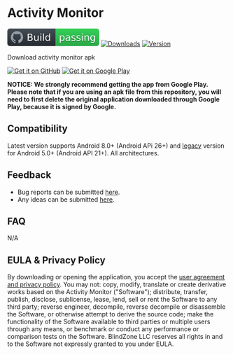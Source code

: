 # Activity Monitor
[![Build status](https://github.com/BlindZoneLLC/BlindZoneLLC/blob/main/badge.svg)](https:/github.com/BlindZoneLLC/activity-monitor-apk/actions) [![Downloads](https://img.shields.io/github/downloads/BlindZoneLLC/activity-monitor-apk/total.svg?color=blue?style=flat)](https://BlindZoneLLC/activity-monitor-apk/releases/latest) [![Version](https://img.shields.io/github/v/release/BlindZoneLLC/activity-monitor-apk??color=bluelabel=version)](https://BlindZoneLLC/activity-monitor-apk/releases)

Download activity monitor apk

[<img src="https://raw.githubusercontent.com/andOTP/andOTP/master/assets/badges/get-it-on-github.png" alt="Get it on GitHub" height="80">](https://github.com/BlindZoneLLC/activity-monitor-apk/releases)
[<img src="https://play.google.com/intl/en_us/badges/images/generic/en_badge_web_generic.png" alt="Get it on Google Play" height="80">](https://play.google.com/store/apps/details?id=com.ddm.deviceinfo)

**NOTICE: We strongly recommend getting the app from Google Play. Please note that if you are using an apk file from this repository, you will need to first delete the original application downloaded through Google Play, because it is signed by Google.** 

## Compatibility
Latest version supports Android 8.0+ (Android APi 26+) and [legacy](https://github.com/BlindZoneLLC/activity-monitor-apk/releases/tag/1.50) version for Android 5.0+ (Android API 21+). All architectures.

## Feedback 
* Bug reports can be submitted [here](https://github.com/BlindZoneLLC/activity-monitor-apk/issues).
* Any ideas can be submitted [here](https://github.com//BlindZoneLLC/activity-monitor-apk/discussions).

## FAQ
N/A

## EULA & Privacy Policy
By downloading or opening the application, you accept the [user agreement and privacy policy](https://blindzone.org/eula). 
You may not: copy, modify, translate or create derivative works based on the  Activity Monitor ("Software"); distribute, transfer, publish, disclose, sublicense, lease, lend, sell or rent the Software to any third party; reverse engineer, decompile, reverse decompile or disassemble the Software, or otherwise attempt to derive the source code; make the functionality of the Software available to third parties or multiple users through any means, or benchmark or conduct any performance or comparison tests on the Software. BlindZone LLC reserves all rights in and to the Software not expressly granted to you under EULA.
